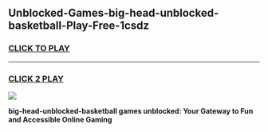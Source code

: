 
## Unblocked-Games-big-head-unblocked-basketball-Play-Free-1csdz
<h3>
<a href="https://premium76.site?title=big-head-unblocked-basketball&ref=19M">CLICK TO PLAY</a></h3>
<hr>

<h3>
<a href="https://premium76.site?title=big-head-unblocked-basketball&ref=19M">CLICK 2 PLAY</a>
  
</h3>

<a href="https://premium76.site?title=big-head-unblocked-basketball&ref=19M"><img src="https://clearcache.store/games.png"></a>


**big-head-unblocked-basketball games unblocked: Your Gateway to Fun and Accessible Online Gaming**
